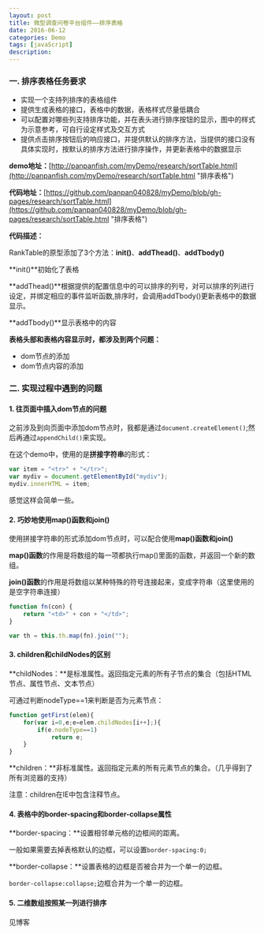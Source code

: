 ```yaml
---
layout: post
title: 微型调查问卷平台组件——排序表格
date: 2016-06-12
categories: Demo
tags: [javaScript]
description: 
---
```


### 一. 排序表格任务要求

- 实现一个支持列排序的表格组件
- 提供生成表格的接口，表格中的数据，表格样式尽量低耦合
- 可以配置对哪些列支持排序功能，并在表头进行排序按钮的显示，图中的样式为示意参考，可自行设定样式及交互方式
- 提供点击排序按钮后的响应接口，并提供默认的排序方法，当提供的接口没有具体实现时，按默认的排序方法进行排序操作，并更新表格中的数据显示

**demo地址：**[http://panpanfish.com/myDemo/research/sortTable.html](http://panpanfish.com/myDemo/research/sortTable.html "排序表格")

**代码地址：**[https://github.com/panpan040828/myDemo/blob/gh-pages/research/sortTable.html](https://github.com/panpan040828/myDemo/blob/gh-pages/research/sortTable.html "排序表格")

**代码描述：**

RankTable的原型添加了3个方法：**init()**、**addThead()**、**addTbody()**

**init()**初始化了表格

**addThead()**根据提供的配置信息中的可以排序的列号，对可以排序的列进行设定，并绑定相应的事件监听函数,排序时，会调用addTbody()更新表格中的数据显示。

**addTbody()**显示表格中的内容

**表格头部和表格内容显示时，都涉及到两个问题：**

- dom节点的添加
- dom节点内容的添加

### 二. 实现过程中遇到的问题

#### 1. 往页面中插入dom节点的问题

之前涉及到向页面中添加dom节点时，我都是通过`document.createElement()`;然后再通过`appendChild()`来实现。

在这个demo中，使用的是**拼接字符串**的形式：
```js
var item = "<tr>" + "</tr>";
var mydiv = document.getElementById("mydiv");
mydiv.innerHTML = item;
```

感觉这样会简单一些。

#### 2. 巧妙地使用map()函数和join()

使用拼接字符串的形式添加dom节点时，可以配合使用**map()**函数和**join()**

**map()函数**的作用是将数组的每一项都执行map()里面的函数，并返回一个新的数组。

**join()函数**的作用是将数组以某种特殊的符号连接起来，变成字符串（这里使用的是空字符串连接）

```js
function fn(con) {
	return "<td>" + con + "</td>";
}

var th = this.th.map(fn).join("");
```

#### 3. children和childNodes的区别

**childNodes：**是标准属性。返回指定元素的所有子节点的集合（包括HTML节点、属性节点、文本节点）

可通过判断nodeType==1来判断是否为元素节点：

```js
function getFirst(elem){
    for(var i=0,e;e=elem.childNodes[i++];){
        if(e.nodeType==1)
            return e;
    }
}
```

**children：**非标准属性。返回指定元素的所有元素节点的集合。（几乎得到了所有浏览器的支持）

注意：children在IE中包含注释节点。

#### 4. 表格中的border-spacing和border-collapse属性

**border-spacing：**设置相邻单元格的边框间的距离。

一般如果需要去掉表格默认的边框，可以设置`border-spacing:0;`

**border-collapse：**设置表格的边框是否被合并为一个单一的边框。

`border-collapse:collapse;`边框合并为一个单一的边框。

#### 5. 二维数组按照某一列进行排序

见博客
